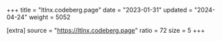 +++
title = "ltlnx.codeberg.page"
date = "2023-01-31"
updated = "2024-04-24"
weight = 5052

[extra]
source = "https://ltlnx.codeberg.page"
ratio = 72
size = 5
+++
